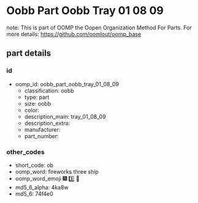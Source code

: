 # Oobb Part Oobb Tray 01 08 09  

note: This is part of OOMP the Oopen Organization Method For Parts. For more details: https://github.com/oomlout/oomp_base

##  part details





### id
* oomp_id: oobb_part_oobb_tray_01_08_09
  * classification: oobb
  * type: part
  * size: oobb
  * color: 
  * description_main: tray_01_08_09
  * description_extra: 
  * manufacturer: 
  * part_number: 

### other_codes
* short_code: ob
* oomp_word: fireworks three ship
* oomp_word_emoji :fireworks: :three: :ship:
* md5_6_alpha: 4ka8w
* md5_6: 74f4e0